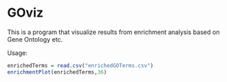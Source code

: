 # GOviz
This is a program that visualize results from enrichment analysis based on Gene Ontology etc.

Usage:
```R
enrichedTerms = read.csv("enrichedGOTerms.csv")
enrichmentPlot(enrichedTerms,36)
```

